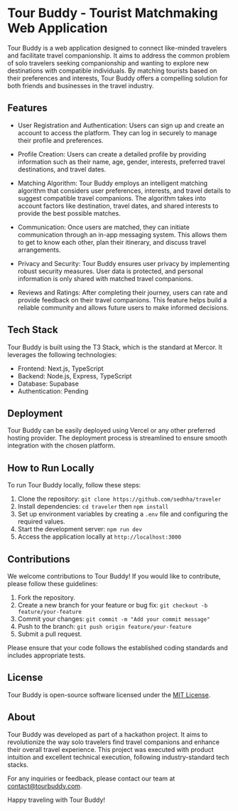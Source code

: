 # Tour Buddy - Tourist Matchmaking Web Application

Tour Buddy is a web application designed to connect like-minded travelers and facilitate travel companionship. It aims to address the common problem of solo travelers seeking companionship and wanting to explore new destinations with compatible individuals. By matching tourists based on their preferences and interests, Tour Buddy offers a compelling solution for both friends and businesses in the travel industry.

## Features

- User Registration and Authentication: Users can sign up and create an account to access the platform. They can log in securely to manage their profile and preferences.

- Profile Creation: Users can create a detailed profile by providing information such as their name, age, gender, interests, preferred travel destinations, and travel dates.

- Matching Algorithm: Tour Buddy employs an intelligent matching algorithm that considers user preferences, interests, and travel details to suggest compatible travel companions. The algorithm takes into account factors like destination, travel dates, and shared interests to provide the best possible matches.

- Communication: Once users are matched, they can initiate communication through an in-app messaging system. This allows them to get to know each other, plan their itinerary, and discuss travel arrangements.

- Privacy and Security: Tour Buddy ensures user privacy by implementing robust security measures. User data is protected, and personal information is only shared with matched travel companions.

- Reviews and Ratings: After completing their journey, users can rate and provide feedback on their travel companions. This feature helps build a reliable community and allows future users to make informed decisions.

## Tech Stack

Tour Buddy is built using the T3 Stack, which is the standard at Mercor. It leverages the following technologies:

- Frontend: Next.js, TypeScript
- Backend: Node.js, Express, TypeScript
- Database: Supabase
- Authentication: Pending

## Deployment

Tour Buddy can be easily deployed using Vercel or any other preferred hosting provider. The deployment process is streamlined to ensure smooth integration with the chosen platform.

## How to Run Locally

To run Tour Buddy locally, follow these steps:

1. Clone the repository: `git clone https://github.com/sedhha/traveler`
2. Install dependencies: `cd traveler` then `npm install`
3. Set up environment variables by creating a `.env` file and configuring the required values.
4. Start the development server: `npm run dev`
5. Access the application locally at `http://localhost:3000`

## Contributions

We welcome contributions to Tour Buddy! If you would like to contribute, please follow these guidelines:

1. Fork the repository.
2. Create a new branch for your feature or bug fix: `git checkout -b feature/your-feature`
3. Commit your changes: `git commit -m "Add your commit message"`
4. Push to the branch: `git push origin feature/your-feature`
5. Submit a pull request.

Please ensure that your code follows the established coding standards and includes appropriate tests.

## License

Tour Buddy is open-source software licensed under the [MIT License](https://opensource.org/licenses/MIT).

## About

Tour Buddy was developed as part of a hackathon project. It aims to revolutionize the way solo travelers find travel companions and enhance their overall travel experience. This project was executed with product intuition and excellent technical execution, following industry-standard tech stacks.

For any inquiries or feedback, please contact our team at [contact@tourbuddy.com](mailto:contact@tourbuddy.com).

Happy traveling with Tour Buddy!